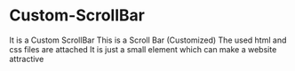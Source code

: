 # Custom-ScrollBar
It is a Custom ScrollBar 
This is a Scroll Bar (Customized) 
The used html and css files are attached 
It is just a small element which can make a website attractive